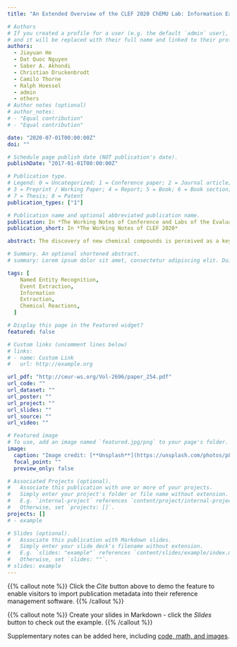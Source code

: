 ```yaml
---
title: "An Extended Overview of the CLEF 2020 ChEMU Lab: Information Extraction of Chemical Reactions from Patents"

# Authors
# If you created a profile for a user (e.g. the default `admin` user), write the username (folder name) here
# and it will be replaced with their full name and linked to their profile.
authors:
  - Jiayuan He
  - Dat Quoc Nguyen
  - Saber A. Akhondi
  - Christian Druckenbrodt
  - Camilo Thorne
  - Ralph Hoessel
  - admin
  - others
# Author notes (optional)
# author_notes:
# - "Equal contribution"
# - "Equal contribution"

date: "2020-07-01T00:00:00Z"
doi: ""

# Schedule page publish date (NOT publication's date).
publishDate: "2017-01-01T00:00:00Z"

# Publication type.
# Legend: 0 = Uncategorized; 1 = Conference paper; 2 = Journal article;
# 3 = Preprint / Working Paper; 4 = Report; 5 = Book; 6 = Book section;
# 7 = Thesis; 8 = Patent
publication_types: ["1"]

# Publication name and optional abbreviated publication name.
publication: In *The Working Notes of Conference and Labs of the Evaluation Forum 2020*
publication_short: In *The Working Notes of CLEF 2020*

abstract: The discovery of new chemical compounds is perceived as a key driver of the chemistry industry and many other economic sectors. The information about the new discoveries are usually disclosed in scientific literature and in particular, in chemical patents, since patents are often the first venues where the new chemical compounds are publicized. Despite the significance of the information provided in chemical patents, extracting the information from patents is costly due to the large volume of existing patents and its drastic expansion rate. The Cheminformatics Elsevier Melbourne University (ChEMU) evaluation lab 2020, part of the Conference and Labs of the Evaluation Forum 2020 (CLEF2020), provides a platform to advance the state-of-the-arts in automatic information extraction systems over chemical patents. In particular, we focus on extracting synthesis process of new chemical compounds from chemical patents. Using the ChEMU corpus of 1500 “snippets” (text segments) sampled from 170 patent documents and annotated by chemical experts, we defined two key information extraction tasks. Task 1 targets at chemical named entity recognition, i.e., the identification of chemical compounds and their specific roles in chemical reactions. Task 2 targets at event extraction, i.e., the identification of reaction steps, relating the chemical compounds involved in a chemical reaction. In this paper, we provide an overview of our ChEMU2020 lab. Herein, we describe the resources created for the two tasks, the evaluation methodology adopted, and participants results. We also provide a brief summary of the methods employed by participants of this lab and the results obtained across 46 runs from 11 teams, finding that several submissions achieve substantially better results than the baseline methods prepared by the organizers.

# Summary. An optional shortened abstract.
# summary: Lorem ipsum dolor sit amet, consectetur adipiscing elit. Duis posuere tellus ac convallis placerat. Proin tincidunt magna sed ex sollicitudin condimentum.

tags: [
    Named Entity Recognition,
    Event Extraction,
    Information
    Extraction,
    Chemical Reactions,
  ]

# Display this page in the Featured widget?
featured: false

# Custom links (uncomment lines below)
# links:
# - name: Custom Link
#   url: http://example.org

url_pdf: "http://ceur-ws.org/Vol-2696/paper_254.pdf"
url_code: ""
url_dataset: ""
url_poster: ""
url_project: ""
url_slides: ""
url_source: ""
url_video: ""

# Featured image
# To use, add an image named `featured.jpg/png` to your page's folder.
image:
  caption: "Image credit: [**Unsplash**](https://unsplash.com/photos/pLCdAaMFLTE)"
  focal_point: ""
  preview_only: false

# Associated Projects (optional).
#   Associate this publication with one or more of your projects.
#   Simply enter your project's folder or file name without extension.
#   E.g. `internal-project` references `content/project/internal-project/index.md`.
#   Otherwise, set `projects: []`.
projects: []
# - example

# Slides (optional).
#   Associate this publication with Markdown slides.
#   Simply enter your slide deck's filename without extension.
#   E.g. `slides: "example"` references `content/slides/example/index.md`.
#   Otherwise, set `slides: ""`.
# slides: example
---
```


{{% callout note %}}
Click the _Cite_ button above to demo the feature to enable visitors to import publication metadata into their reference management software.
{{% /callout %}}

{{% callout note %}}
Create your slides in Markdown - click the _Slides_ button to check out the example.
{{% /callout %}}

Supplementary notes can be added here, including [code, math, and images](https://wowchemy.com/docs/writing-markdown-latex/).
